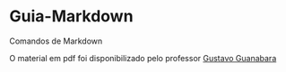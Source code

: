 # Guia-Markdown
<p>Comandos de Markdown</p>
O material em pdf foi disponibilizado pelo professor <a href="https://github.com/gustavoguanabara">Gustavo Guanabara</a>
